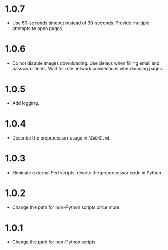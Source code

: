# 1.0.7

- Use 60-seconds timeout instead of 30-seconds. Provide multiple attempts to open pages.

# 1.0.6

- Do not disable images downloading. Use delays when filling email and password fields. Wait for idle network connections when loading pages.

# 1.0.5

- Add logging.

# 1.0.4

- Describe the preprocessor usage in `README.md`.

# 1.0.3

- Eliminate external Perl scripts, rewrite the preprocessor code in Python.

# 1.0.2

- Change the path for non-Python scripts once more.

# 1.0.1

- Change the path for non-Python scripts.
